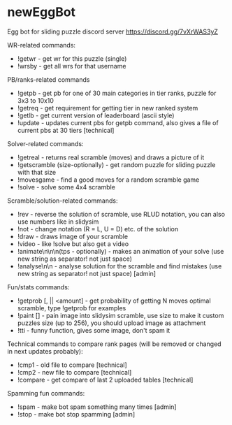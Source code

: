# newEggBot
Egg bot for sliding puzzle discord server
https://discord.gg/7vXrWAS3yZ

WR-related commands:
- !getwr <NxM> - get wr for this puzzle (single)
- !wrsby <username> - get all wrs for that username
  
PB/ranks-related commands
- !getpb <user> <puzzle> - get pb for one of 30 main categories in tier ranks, puzzle for 3x3 to 10x10
- !getreq <tier> <puzzle> - get requirement for getting tier in new ranked system
- !getlb - get current version of leaderboard (ascii style)
- !update - updates current pbs for getpb command, also gives a file of current pbs at 30 tiers  [technical]

Solver-related commands:
- !getreal - returns real scramble (moves) and draws a picture of it
- !getscramble (size-optionally) - get random puzzle for sliding puzzle with that size
- !movesgame - find a good moves for a random scramble game
- !solve <scramble> - solve some 4x4 scramble

Scramble/solution-related commands:
- !rev <solution> - reverse the solution of scramble, use RLUD notation, you can also use numbers like in slidysim
- !not <solution> - change notation (R = L, U = D) etc. of the solution
- !draw <scrambles> - draws image of your scramble
- !video <scramble> - like !solve but also get a video
- !animate\n<scramble>\n<solution>\n(tps - optionally) - makes an animation of your solve (use new string as separator! not just space)
- !analyse\n<scramble>\n<solution>  - analyse solution for the scramble and find mistakes (use new string as separator! not just space) [admin]

Fun/stats commands:
- !getprob <puzzle> <moves> [<moves>, <amount> || <amount] - get probability of getting N moves optimal scramble, type !getprob for examples
- !paint [<size>] - pain image into slidysim scramble, use size to  make it custom puzzles size (up to 256), you should upload image as attachment 
- !tti <text> - funny function, gives some image, don't spam it

Technical commands to compare rank pages (will be removed or changed in next updates probably):
- !cmp1 <file> - old file to compare [technical]
- !cmp2 <file> - new file to compare [technical]
- !compare - get compare of last 2 uploaded tables [technical]

Spamming fun commands:
- !spam <something> - make bot spam something many times [admin]
- !stop - make bot stop spamming [admin]

